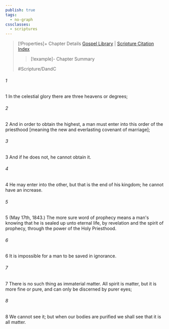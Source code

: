 ```yaml
---
publish: true
tags:
  - no-graph
cssclasses:
  - scriptures
---
```

>[!Properties]+ Chapter Details
>[Gospel Library](https://churchofjesuschrist.org/study/scriptures/dc-testament/dc/131?lang=eng)    |    [Scripture Citation Index](https://scriptures.byu.edu/#12e83::c12e83)
>>[!example]- Chapter Summary
>> 
> 
>
>#Scripture/DandC
###### 1
1 In the celestial glory there are three heavens or degrees;
###### 2
2 And in order to obtain the highest, a man must enter into this order of the priesthood [meaning the new and everlasting covenant of marriage];
###### 3
3 And if he does not, he cannot obtain it.
###### 4
4 He may enter into the other, but that is the end of his kingdom; he cannot have an increase.
###### 5
5 (May 17th, 1843.) The more sure word of prophecy means a man's knowing that he is sealed up unto eternal life, by revelation and the spirit of prophecy, through the power of the Holy Priesthood.
###### 6
6 It is impossible for a man to be saved in ignorance.
###### 7
7 There is no such thing as immaterial matter. All spirit is matter, but it is more fine or pure, and can only be discerned by purer eyes;
###### 8
8 We cannot see it; but when our bodies are purified we shall see that it is all matter.
